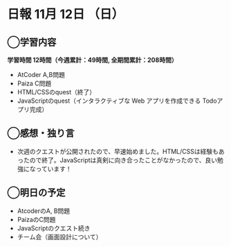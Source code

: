 # 日報  11月 12日 （日）

## ◯学習内容

**学習時間 12時間（今週累計：49時間, 全期間累計：208時間）**
- AtCoder A,B問題
- Paiza C問題
- HTML/CSSのquest（終了）
- JavaScriptのquest（インタラクティブな Web アプリを作成できる Todoアプリ完成）

## ◯感想・独り言
- 次週のクエストが公開されたので、早速始めました。HTML/CSSは経験もあったので終了。JavaScriptは真剣に向き合ったことがなかったので、良い勉強になっています！

## ◯明日の予定
- AtcoderのA, B問題
- PaizaのC問題
- JavaScriptのクエスト続き
- チーム会（画面設計について）